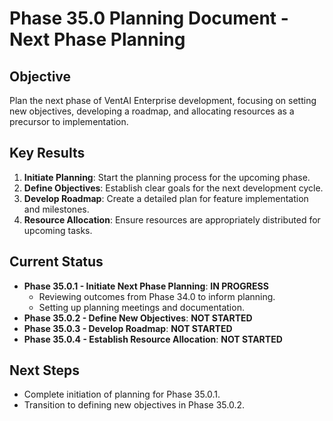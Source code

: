 # Phase 35.0 Planning Document - Next Phase Planning

## Objective
Plan the next phase of VentAI Enterprise development, focusing on setting new objectives, developing a roadmap, and allocating resources as a precursor to implementation.

## Key Results
1. **Initiate Planning**: Start the planning process for the upcoming phase.
2. **Define Objectives**: Establish clear goals for the next development cycle.
3. **Develop Roadmap**: Create a detailed plan for feature implementation and milestones.
4. **Resource Allocation**: Ensure resources are appropriately distributed for upcoming tasks.

## Current Status
- **Phase 35.0.1 - Initiate Next Phase Planning**: **IN PROGRESS**
  - Reviewing outcomes from Phase 34.0 to inform planning.
  - Setting up planning meetings and documentation.
- **Phase 35.0.2 - Define New Objectives**: **NOT STARTED**
- **Phase 35.0.3 - Develop Roadmap**: **NOT STARTED**
- **Phase 35.0.4 - Establish Resource Allocation**: **NOT STARTED**

## Next Steps
- Complete initiation of planning for Phase 35.0.1.
- Transition to defining new objectives in Phase 35.0.2.
